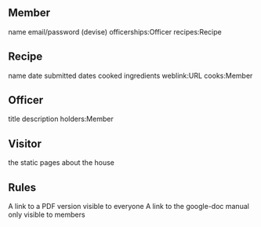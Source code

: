 Member
------
name
email/password (devise)
officerships:Officer
recipes:Recipe

Recipe
------
name
date submitted
dates cooked
ingredients
weblink:URL
cooks:Member

Officer
-------
title
description
holders:Member

Visitor
-------
the static pages about the house

Rules
-----
A link to a PDF version visible to everyone
A link to the google-doc manual only visible to members

